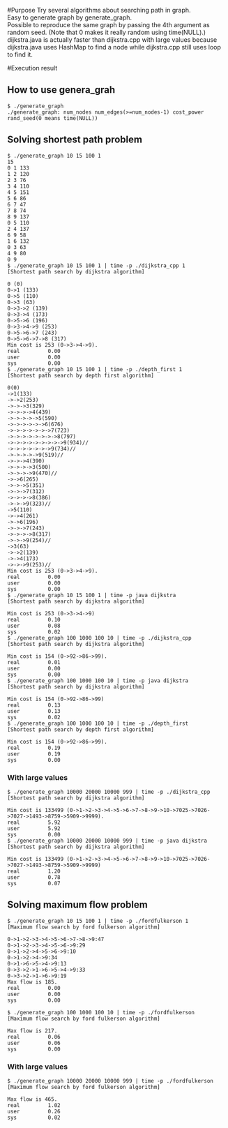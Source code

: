 #Purpose
Try several algorithms about searching path in graph.  
Easy to generate graph by generate_graph.  
Possible to reproduce the same graph by passing the 4th argument as random seed. (Note that 0 makes it really random using time(NULL).)  
dijkstra.java is actually faster than dijkstra.cpp with large values because dijkstra.java uses HashMap to find a node while dijkstra.cpp still uses loop to find it.

#Execution result

## How to use genera_grah
```
$ ./generate_graph 
./generate_graph: num_nodes num_edges(>=num_nodes-1) cost_power rand_seed(0 means time(NULL))
```

## Solving shortest path problem
```
$ ./generate_graph 10 15 100 1
15
0 1 133
1 2 120
2 3 76
3 4 110
4 5 151
5 6 86
6 7 47
7 8 74
8 9 137
0 5 110
2 4 137
6 9 58
1 6 132
0 3 63
4 9 80
0 9
$ ./generate_graph 10 15 100 1 | time -p ./dijkstra_cpp 1
[Shortest path search by dijkstra algorithm]

0 (0)
0->1 (133)
0->5 (110)
0->3 (63)
0->3->2 (139)
0->3->4 (173)
0->5->6 (196)
0->3->4->9 (253)
0->5->6->7 (243)
0->5->6->7->8 (317)
Min cost is 253 (0->3->4->9).
real         0.00
user         0.00
sys          0.00
$ ./generate_graph 10 15 100 1 | time -p ./depth_first 1
[Shortest path search by depth first algorithm]

0(0)
->1(133)
->->2(253)
->->->3(329)
->->->->4(439)
->->->->->5(590)
->->->->->->6(676)
->->->->->->->7(723)
->->->->->->->->8(797)
->->->->->->->->->9(934)//
->->->->->->->9(734)//
->->->->->9(519)//
->->->4(390)
->->->->3(500)
->->->->9(470)//
->->6(265)
->->->5(351)
->->->7(312)
->->->->8(386)
->->->9(323)//
->5(110)
->->4(261)
->->6(196)
->->->7(243)
->->->->8(317)
->->->9(254)//
->3(63)
->->2(139)
->->4(173)
->->->9(253)//
Min cost is 253 (0->3->4->9).
real         0.00
user         0.00
sys          0.00
$ ./generate_graph 10 15 100 1 | time -p java dijkstra
[Shortest path search by dijkstra algorithm]

Min cost is 253 (0->3->4->9)
real         0.10
user         0.08
sys          0.02
$ ./generate_graph 100 1000 100 10 | time -p ./dijkstra_cpp
[Shortest path search by dijkstra algorithm]

Min cost is 154 (0->92->86->99).
real         0.01
user         0.00
sys          0.00
$ ./generate_graph 100 1000 100 10 | time -p java dijkstra
[Shortest path search by dijkstra algorithm]

Min cost is 154 (0->92->86->99)
real         0.13
user         0.13
sys          0.02
$ ./generate_graph 100 1000 100 10 | time -p ./depth_first
[Shortest path search by depth first algorithm]

Min cost is 154 (0->92->86->99).
real         0.19
user         0.19
sys          0.00
```
### With large values
```
$ ./generate_graph 10000 20000 10000 999 | time -p ./dijkstra_cpp
[Shortest path search by dijkstra algorithm]

Min cost is 133499 (0->1->2->3->4->5->6->7->8->9->10->7025->7026->7027->1493->8759->5909->9999).
real         5.92
user         5.92
sys          0.00
$ ./generate_graph 10000 20000 10000 999 | time -p java dijkstra
[Shortest path search by dijkstra algorithm]

Min cost is 133499 (0->1->2->3->4->5->6->7->8->9->10->7025->7026->7027->1493->8759->5909->9999)
real         1.20
user         0.78
sys          0.07

```

## Solving maximum flow problem
```
$ ./generate_graph 10 15 100 1 | time -p ./fordfulkerson 1
[Maximum flow search by ford fulkerson algorithm]

0->1->2->3->4->5->6->7->8->9:47
0->1->2->3->4->5->6->9:29
0->1->2->4->5->6->9:10
0->1->2->4->9:34
0->1->6->5->4->9:13
0->3->2->1->6->5->4->9:33
0->3->2->1->6->9:19
Max flow is 185.
real         0.00
user         0.00
sys          0.00

$ ./generate_graph 100 1000 100 10 | time -p ./fordfulkerson
[Maximum flow search by ford fulkerson algorithm]

Max flow is 217.
real         0.06
user         0.06
sys          0.00
```

### With large values
```
$ ./generate_graph 10000 20000 10000 999 | time -p ./fordfulkerson
[Maximum flow search by ford fulkerson algorithm]

Max flow is 465.
real         1.02
user         0.26
sys          0.02
```
